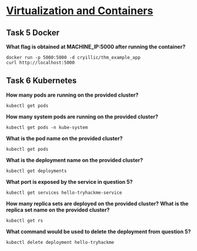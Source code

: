 # [Virtualization and Containers](https://tryhackme.com/r/room/virtualizationandcontainers)

## Task 5 Docker

**What flag is obtained at MACHINE_IP:5000 after running the container?**

```shell
docker run -p 5000:5000 -d cryillic/thm_example_app 
curl http://localhost:5000
```

## Task 6 Kubernetes

**How many pods are running on the provided cluster?**

```shell
kubectl get pods
```

**How many system pods are running on the provided cluster?**

```shell
kubectl get pods -n kube-system
```

**What is the pod name on the provided cluster?**

```shell
kubectl get pods
```

**What is the deployment name on the provided cluster?**

```shell
kubectl get deployments
```

**What port is exposed by the service in question 5?**

```shell
kubectl get services hello-tryhackme-service
```

**How many replica sets are deployed on the provided cluster?**
**What is the replica set name on the provided cluster?**

```shell
kubectl get rs
```

**What command would be used to delete the deployment from question 5?**

```shell
kubectl delete deployment hello-tryhackme
```
